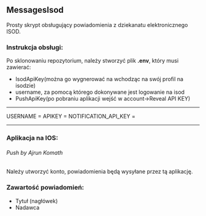 ## MessagesIsod

Prosty skrypt obsługujący powiadomienia z dziekanatu elektronicznego ISOD.

### Instrukcja obsługi:


Po sklonowaniu repozytorium, należy stworzyć plik **.env**, który musi zawierać:

- IsodApiKey(można go wygnerować na wchodząc na swój profil na isodzie)
- username, za pomocą którego dokonywane jest logowanie na isod
- PushApiKey(po pobraniu aplikacji wejść w account->Reveal API KEY)

---

USERNAME = 
APIKEY = 
NOTIFICATION_API_KEY = 

---

### Aplikacja na IOS:

###### Push by Ajrun Komath

Należy utworzyć konto, powiadomienia będą wysyłane przez tą aplikację.


### Zawartość powiadomień:
- Tytuł (nagłówek)
- Nadawca


